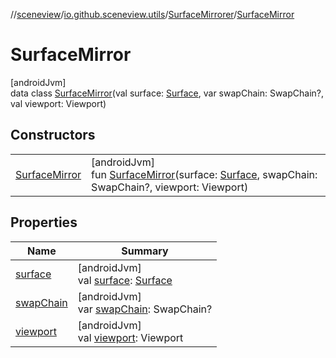 //[sceneview](../../../../index.md)/[io.github.sceneview.utils](../../index.md)/[SurfaceMirrorer](../index.md)/[SurfaceMirror](index.md)

# SurfaceMirror

[androidJvm]\
data class [SurfaceMirror](index.md)(val surface: [Surface](https://developer.android.com/reference/kotlin/android/view/Surface.html), var swapChain: SwapChain?, val viewport: Viewport)

## Constructors

| | |
|---|---|
| [SurfaceMirror](-surface-mirror.md) | [androidJvm]<br>fun [SurfaceMirror](-surface-mirror.md)(surface: [Surface](https://developer.android.com/reference/kotlin/android/view/Surface.html), swapChain: SwapChain?, viewport: Viewport) |

## Properties

| Name | Summary |
|---|---|
| [surface](surface.md) | [androidJvm]<br>val [surface](surface.md): [Surface](https://developer.android.com/reference/kotlin/android/view/Surface.html) |
| [swapChain](swap-chain.md) | [androidJvm]<br>var [swapChain](swap-chain.md): SwapChain? |
| [viewport](viewport.md) | [androidJvm]<br>val [viewport](viewport.md): Viewport |
